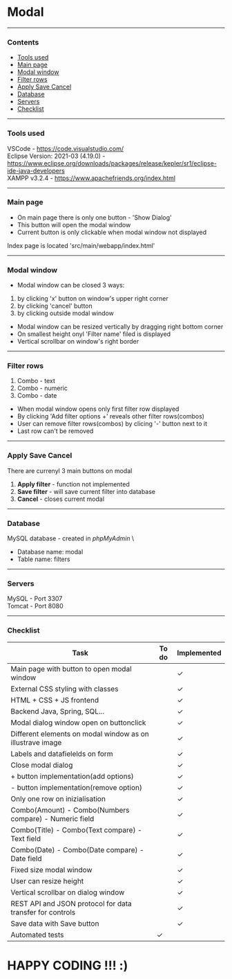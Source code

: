 # Modal

<hr>

### Contents
- [Tools used](#tools-used)
- [Main page](#main-page)
- [Modal window](#modal-window)
- [Filter rows](#filter-rows)
- [Apply Save Cancel](#apply-save-cancel)
- [Database](#database)
- [Servers](#servers)
- [Checklist](#checklist)

<hr>

### Tools used
VSCode - https://code.visualstudio.com/ \
Eclipse Version: 2021-03 (4.19.0) - https://www.eclipse.org/downloads/packages/release/kepler/sr1/eclipse-ide-java-developers \
XAMPP v3.2.4 - https://www.apachefriends.org/index.html

<hr>

### Main page
* On main page there is only one button - 'Show Dialog'
* This button will open the modal window
* Current button is only clickable when modal window not displayed

Index page is located 'src/main/webapp/index.html'

<hr>

### Modal window
* Modal window can be closed 3 ways: 
1. by clicking 'x' button on window's upper right corner
2. by clicking 'cancel' button
3. by clicking outside modal window

* Modal window can be resized vertically by dragging right bottom corner
* On smallest height onyl 'Filter name' filed is displayed
* Vertical scrollbar on window's right border

<hr>

### Filter rows
1. Combo - text
2. Combo - numeric
3. Combo - date

* When modal window opens only first filter row displayed
* By clicking 'Add filter options +' reveals other filter rows(combos)
* User can remove filter rows(combos) by clicing '-' button next to it
* Last row can't be removed

<hr>

### Apply Save Cancel
There are currenyl 3 main buttons on modal
1. **Apply filter** - function not implemented
2. **Save filter** - will save current filter into database
3. **Cancel** - closes current modal

<hr>

### Database
MySQL database - created in *phpMyAdmin* \
* Database name: modal
* Table name: filters

<hr>

### Servers
MySQL - Port 3307 \
Tomcat - Port 8080

<hr>

### Checklist

| Task | To do | Implemented |
|-|-|-|
| Main page with button to open modal window | | ✓ |
| External CSS styling with classes | | ✓ |
| HTML + CSS + JS frontend | | ✓ |
| Backend Java, Spring, SQL... | | ✓ |
| Modal dialog window open on buttonclick | | ✓ |
| Different elements on modal window as on illustrave image | | ✓ |
| Labels and datafielelds on form | | ✓ |
| Close modal dialog | | ✓ |
| + button implementation(add options) | | ✓ |
| - button implementation(remove option) | | ✓ |
| Only one row on inizialisation | | ✓ |
| Combo(Amount) - Combo(Numbers compare) - Numeric field | | ✓ |
| Combo(Title) - Combo(Text compare) - Text field | | ✓ |
| Combo(Date) - Combo(Date compare) - Date field | | ✓ |
| Fixed size modal window | | ✓ |
| User can resize height | | ✓ |
| Vertical scrollbar on dialog window | | ✓ | 
| REST API and JSON protocol for data transfer for controls | | ✓ |
| Save data with Save button | | ✓ |
| Automated tests | ✓ | |

# HAPPY CODING !!! :)
